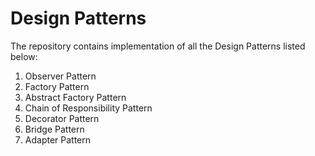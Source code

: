# Design Patterns 

The repository contains implementation of all the Design Patterns listed below:

1. Observer Pattern
2. Factory Pattern
3. Abstract Factory Pattern
4. Chain of Responsibility Pattern
5. Decorator Pattern
6. Bridge Pattern
7. Adapter Pattern
